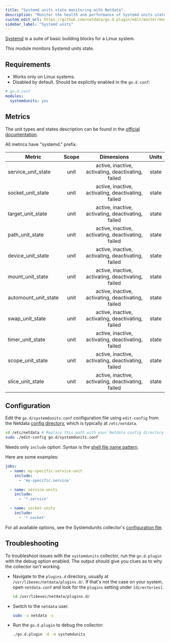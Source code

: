 ```yaml
---
title: "Systemd units state monitoring with Netdata"
description: "Monitor the health and performance of Systemd units states with zero configuration, per-second metric granularity, and interactive visualizations."
custom_edit_url: https://github.com/netdata/go.d.plugin/edit/master/modules/systemdunits/README.md
sidebar_label: "Systemd units"
---
```




[Systemd](https://www.freedesktop.org/wiki/Software/systemd/) is a suite of basic building blocks for a Linux system.

This module monitors Systemd units state.

## Requirements

- Works only on Linux systems.
- Disabled by default. Should be explicitly enabled in the `go.d.conf`:

```yaml
# go.d.conf
modules:
  systemdunits: yes
```

## Metrics

The unit types and states description can be found in
the [official documentation](https://www.freedesktop.org/software/systemd/man/systemd.html#Concepts).

All metrics have "systemd." prefix.

| Metric               | Scope |                     Dimensions                     | Units |
|----------------------|:-----:|:--------------------------------------------------:|:-----:|
| service_unit_state   | unit  | active, inactive, activating, deactivating, failed | state |
| socket_unit_state    | unit  | active, inactive, activating, deactivating, failed | state |
| target_unit_state    | unit  | active, inactive, activating, deactivating, failed | state |
| path_unit_state      | unit  | active, inactive, activating, deactivating, failed | state |
| device_unit_state    | unit  | active, inactive, activating, deactivating, failed | state |
| mount_unit_state     | unit  | active, inactive, activating, deactivating, failed | state |
| automount_unit_state | unit  | active, inactive, activating, deactivating, failed | state |
| swap_unit_state      | unit  | active, inactive, activating, deactivating, failed | state |
| timer_unit_state     | unit  | active, inactive, activating, deactivating, failed | state |
| scope_unit_state     | unit  | active, inactive, activating, deactivating, failed | state |
| slice_unit_state     | unit  | active, inactive, activating, deactivating, failed | state |

## Configuration

Edit the `go.d/systemdunits.conf` configuration file using `edit-config` from the
Netdata [config directory](/docs/configure/nodes), which is typically at `/etc/netdata`.

```bash
cd /etc/netdata # Replace this path with your Netdata config directory
sudo ./edit-config go.d/systemdunits.conf
```

Needs only `include` option. Syntax is the [shell file name pattern](https://golang.org/pkg/path/filepath/#Match).

Here are some examples:

```yaml
jobs:
  - name: my-specific-service-unit
    include:
      - 'my-specific.service'

  - name: service-units
    include:
      - '*.service'

  - name: socket-units
    include:
      - '*.socket'
```

For all available options, see the Systemdunits
collector's [configuration file](https://github.com/netdata/go.d.plugin/blob/master/config/go.d/systemdunits.conf).

## Troubleshooting

To troubleshoot issues with the `systemdunits` collector, run the `go.d.plugin` with the debug option enabled. The
output should give you clues as to why the collector isn't working.

- Navigate to the `plugins.d` directory, usually at `/usr/libexec/netdata/plugins.d/`. If that's not the case on
  your system, open `netdata.conf` and look for the `plugins` setting under `[directories]`.

  ```bash
  cd /usr/libexec/netdata/plugins.d/
  ```

- Switch to the `netdata` user.

  ```bash
  sudo -u netdata -s
  ```

- Run the `go.d.plugin` to debug the collector:

  ```bash
  ./go.d.plugin -d -m systemdunits
  ```
